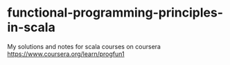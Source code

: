# functional-programming-principles-in-scala
My solutions and notes for scala courses on coursera https://www.coursera.org/learn/progfun1
